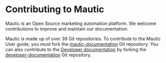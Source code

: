 # Contributing to Mautic

Mautic is an Open Source marketing automation platform. We welcome contributions to improve and maintain our documentation.

Mautic is made up of over 39 Git repositories. To contribute to the Mautic User guide, you must fork the [mautic-documentation](https://github.com/mautic/user-documentation) Git repository. You can also contribute to the [Developer documentation](https://mautic-developer.readthedocs.io/en/latest/) by forking the [developer-documentation](https://github.com/mautic/developer-documentation-new) Git repository.
